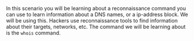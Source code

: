In this scenario you will be learning about a reconnaissance command you can use to learn information about a DNS names, or a ip-address block. We will be using this. Hackers use reconnaissance tools to find information about their targets, networks, etc.
The command we will be learning about is the `whois` command.
